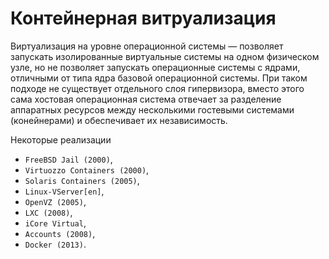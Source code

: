 # Контейнерная витруализация
Виртуализация на уровне операционной системы — 
позволяет запускать изолированные виртуальные 
системы на одном физическом узле, но не позволяет
запускать операционные системы с ядрами, отличными
от типа ядра базовой операционной системы. При
таком подходе не существует отдельного слоя
гипервизора, вместо этого сама хостовая операционная
система отвечает за разделение аппаратных ресурсов
между несколькими гостевыми системами
(конейнерами) и обеспечивает их независимость.

Некоторые реализации
* `FreeBSD Jail (2000)`,
* `Virtuozzo Containers (2000)`, 
* `Solaris Containers (2005)`, 
* `Linux-VServer[en]`,
* `OpenVZ (2005)`,
* `LXC (2008)`,
* `iCore Virtual`,
* `Accounts (2008)`,
* `Docker (2013)`.